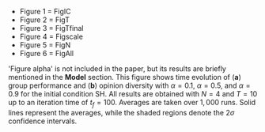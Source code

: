 - Figure 1 = FigIC
- Figure 2 = FigT
- Figure 3 = FigTfinal
- Figure 4 = Figscale
- Figure 5 = FigN
- Figure 6 = FigAll


'Figure alpha' is not included in the paper, but its results are briefly mentioned in the **Model** section.
This figure shows time evolution of (**a**) group performance and (**b**) opinion diversity with $\alpha=0.1$, $\alpha=0.5$, and $\alpha=0.9$ for the initial condition SH.
All results are obtained with $N=4$ and $T=10$ up to an iteration time of $t_f=100$.
Averages are taken over $1,000$ runs. Solid lines represent the averages, while the shaded regions denote the $2\sigma$ confidence intervals. 
